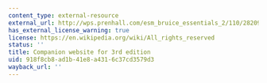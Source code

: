 ```yaml
---
content_type: external-resource
external_url: http://wps.prenhall.com/esm_bruice_essentials_2/110/28209/7221752.cw/index.html
has_external_license_warning: true
license: https://en.wikipedia.org/wiki/All_rights_reserved
status: ''
title: Companion website for 3rd edition
uid: 918f8cb8-ad1b-41e8-a431-6c37cd3579d3
wayback_url: ''
---
```

